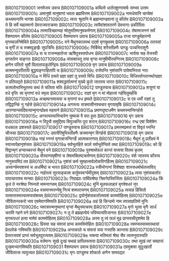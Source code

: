 BR0107109001    जनमेजय उवाच
BR0107109001a	कथितो धार्तराष्ट्राणामार्षः सम्भव उत्तमः
BR0107109001c	अमानुषो मानुषाणां भवता ब्रह्मवित्तम
BR0107109002a	नामधेयानि चाप्येषां कथ्यमानानि भागशः
BR0107109002c	त्वत्तः श्रुतानि मे ब्रह्मन्पाण्डवानां तु कीर्तय
BR0107109003a	ते हि सर्वे महात्मानो देवराजपराक्रमाः
BR0107109003c	त्वयैवांशावतरणे देवभागाः प्रकीर्तिताः
BR0107109004a	तस्मादिच्छाम्यहं श्रोतुमतिमानुषकर्मणाम्
BR0107109004c	तेषामाजननं सर्वं वैशम्पायन कीर्तय
BR0107109005    वैशम्पायन उवाच
BR0107109005a	राजा पाण्डुर्महारण्ये मृगव्यालनिषेविते
BR0107109005c	वने मैथुनकालस्थं ददर्श मृगयूथपम्
BR0107109006a	ततस्तां च मृगीं तं च रुक्मपुङ्खैः सुपत्रिभिः
BR0107109006c	निर्बिभेद शरैस्तीक्ष्णैः पाण्डुः पञ्चभिराशुगैः
BR0107109007a	स च राजन्महातेजा ऋषिपुत्रस्तपोधनः
BR0107109007c	भार्यया सह तेजस्वी मृगरूपेण सङ्गतः
BR0107109008a	संसक्तस्तु तया मृग्या मानुषीमीरयन्गिरम्
BR0107109008c	क्षणेन पतितो भूमौ विललापाकुलेन्द्रियः
BR0107109009    मृग उवाच
BR0107109009a	काममन्युपरीतापि बुद्ध्यङ्गरहितापि च
BR0107109009c	वर्जयन्ति नृशंसानि पापेष्वभिरता नराः
BR0107109010a	न विधिं ग्रसते प्रज्ञा प्रज्ञां तु ग्रसते विधिः
BR0107109010c	विधिपर्यागतानर्थान्प्रज्ञा न प्रतिपद्यते
BR0107109011a	शश्वद्धर्मात्मनां मुख्ये कुले जातस्य भारत
BR0107109011c	कामलोभाभिभूतस्य कथं ते चलिता मतिः
BR0107109012    पाण्डुरुवाच
BR0107109012a	शत्रूणां या वधे वृत्तिः सा मृगाणां वधे स्मृता
BR0107109012c	राज्ञां मृग न मां मोहात्त्वं गर्हयितुमर्हसि
BR0107109013a	अच्छद्मनामायया च मृगाणां वध इष्यते
BR0107109013c	स एव धर्मो राज्ञां तु तद्विद्वान्किं नु गर्हसे
BR0107109014a	अगस्त्यः सत्रमासीनश्चचार मृगयामृषिः
BR0107109014c	आरण्यान्सर्वदैवत्यान्मृगान्प्रोक्ष्य महावने
BR0107109015a	प्रमाणदृष्टधर्मेण कथमस्मान्विगर्हसे
BR0107109015c	अगस्त्यस्याभिचारेण युष्माकं वै वपा हुता
BR0107109016    मृग उवाच
BR0107109016a	न रिपून्वै समुद्दिश्य विमुञ्चन्ति पुरा शरान्
BR0107109016c	रन्ध्र एषां विशेषेण वधकालः प्रशस्यते
BR0107109017    पाण्डुरुवाच
BR0107109017a	प्रमत्तमप्रमत्तं वा विवृतं घ्नन्ति चौजसा
BR0107109017c	उपायैरिषुभिस्तीक्ष्णैः कस्मान्मृग विगर्हसे
BR0107109018    मृग उवाच
BR0107109018a	नाहं घ्नन्तं मृगान्राजन्विगर्हे आत्मकारणात्
BR0107109018c	मैथुनं तु प्रतीक्ष्यं मे स्यात्त्वयेहानृशंसतः
BR0107109019a	सर्वभूतहिते काले सर्वभूतेप्सिते तथा
BR0107109019c	को हि विद्वान्मृगं हन्याच्चरन्तं मैथुनं वने
BR0107109019e	पुरुषार्थफलं कान्तं यत्त्वया वितथं कृतम्
BR0107109020a	पौरवाणामृषीणां च तेषामक्लिष्टकर्मणाम्
BR0107109020c	वंशे जातस्य कौरव्य नानुरूपमिदं तव
BR0107109021a	नृशंसं कर्म सुमहत्सर्वलोकविगर्हितम्
BR0107109021c	अस्वर्ग्यमयशस्यं च अधर्मिष्ठं च भारत
BR0107109022a	स्त्रीभोगानां विशेषज्ञः शास्त्रधर्मार्थतत्त्ववित्
BR0107109022c	नार्हस्त्वं सुरसङ्काश कर्तुमस्वर्ग्यमीदृशम्
BR0107109023a	त्वया नृशंसकर्तारः पापाचाराश्च मानवाः
BR0107109023c	निग्राह्याः पार्थिवश्रेष्ठ त्रिवर्गपरिवर्जिताः
BR0107109024a	किं कृतं ते नरश्रेष्ठ निघ्नतो मामनागसम्
BR0107109024c	मुनिं मूलफलाहारं मृगवेषधरं नृप
BR0107109024e	वसमानमरण्येषु नित्यं शमपरायणम्
BR0107109025a	त्वयाहं हिंसितो यस्मात्तस्मात्त्वामप्यसंशयम्
BR0107109025c	द्वयोर्नृशंसकर्तारमवशं काममोहितम्
BR0107109025e	जीवितान्तकरो भाव एवमेवागमिष्यति
BR0107109026a	अहं हि किन्दमो नाम तपसाप्रतिमो मुनिः
BR0107109026c	व्यपत्रपन्मनुष्याणां मृग्यां मैथुनमाचरम्
BR0107109027a	मृगो भूत्वा मृगैः सार्धं चरामि गहने वने
BR0107109027c	न तु ते ब्रह्महत्येयं भविष्यत्यविजानतः
BR0107109027e	मृगरूपधरं हत्वा मामेवं काममोहितम्
BR0107109028a	अस्य तु त्वं फलं मूढ प्राप्स्यसीदृशमेव हि
BR0107109028c	प्रियया सह संवासं प्राप्य कामविमोहितः
BR0107109028e	त्वमप्यस्यामवस्थायां प्रेतलोकं गमिष्यसि
BR0107109029a	अन्तकाले च संवासं यया गन्तासि कान्तया
BR0107109029c	प्रेतराजवशं प्राप्तं सर्वभूतदुरत्ययम्
BR0107109029e	भक्त्या मतिमतां श्रेष्ठ सैव त्वामनुयास्यति
BR0107109030a	वर्तमानः सुखे दुःखं यथाहं प्रापितस्त्वया
BR0107109030c	तथा सुखं त्वां सम्प्राप्तं दुःखमभ्यागमिष्यति
BR0107109031    वैशम्पायन उवाच
BR0107109031a	एवमुक्त्वा सुदुःखार्तो जीवितात्स व्ययुज्यत
BR0107109031c	मृगः पाण्डुश्च शोकार्तः क्षणेन समपद्यत

